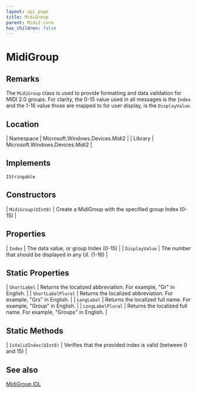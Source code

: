 ```yaml
---
layout: api_page
title: MidiGroup
parent: Midi2 core
has_children: false
---
```


# MidiGroup

## Remarks

The `MidiGroup` class is used to provide formatting and data validation for MIDI 2.0 groups. For clarity, the 0-15 value used in all messages is the `Index` and the 1-16 value those are mapped to for user display, is the `DisplayValue`.

## Location

| Namespace | Microsoft.Windows.Devices.Midi2 |
| Library | Microsoft.Windows.Devices.Midi2 |

## Implements

`IStringable`

## Constructors

| `MidiGroup(UInt8)` | Create a MidiGroup with the specified group Index (0-15) |

## Properties

| `Index` | The data value, or group Index (0-15) |
| `DisplayValue` | The number that should be displayed in any UI. (1-16) |

## Static Properties

| `ShortLabel` | Returns the localized abbreviation. For example, "Gr" in English. |
| `ShortLabelPlural` | Returns the localized abbreviation. For example, "Grs" in English. |
| `LongLabel` | Returns the localized full name. For example, "Group" in English. |
| `LongLabelPlural` | Returns the localized full name. For example, "Groups" in English. |

## Static Methods

| `IsValidIndex(UInt8)` | Verifies that the provided index is valid (between 0 and 15) |

## See also

[MidiGroup IDL](https://github.com/microsoft/MIDI/blob/main/src/app-sdk/winrt/MidiGroup.idl)
